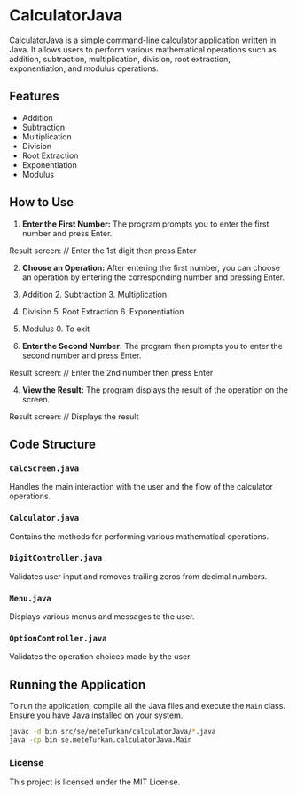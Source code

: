 # CalculatorJava

CalculatorJava is a simple command-line calculator application written in Java. It allows users to perform various mathematical operations such as addition, subtraction, multiplication, division, root extraction, exponentiation, and modulus operations.

## Features

- Addition
- Subtraction
- Multiplication
- Division
- Root Extraction
- Exponentiation
- Modulus

## How to Use

1. **Enter the First Number:**
   The program prompts you to enter the first number and press Enter.

Result screen: // Enter the 1st digit then press Enter


2. **Choose an Operation:**
After entering the first number, you can choose an operation by entering the corresponding number and pressing Enter.

1. Addition 2. Subtraction 3. Multiplication
4. Division 5. Root Extraction 6. Exponentiation
7. Modulus 0. To exit


3. **Enter the Second Number:**
The program then prompts you to enter the second number and press Enter.

Result screen: // Enter the 2nd number then press Enter


4. **View the Result:**
The program displays the result of the operation on the screen.

Result screen: // Displays the result


## Code Structure

### `CalcScreen.java`

Handles the main interaction with the user and the flow of the calculator operations.

### `Calculator.java`

Contains the methods for performing various mathematical operations.

### `DigitController.java`

Validates user input and removes trailing zeros from decimal numbers.

### `Menu.java`

Displays various menus and messages to the user.

### `OptionController.java`

Validates the operation choices made by the user.

## Running the Application

To run the application, compile all the Java files and execute the `Main` class. Ensure you have Java installed on your system.

```bash
javac -d bin src/se/meteTurkan/calculatorJava/*.java
java -cp bin se.meteTurkan.calculatorJava.Main
```

### License
This project is licensed under the MIT License.
